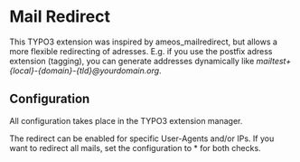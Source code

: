 # Mail Redirect

This TYPO3 extension was inspired by ameos_mailredirect, but allows a more flexible redirecting of adresses. E.g. if you use the postfix adress extension (tagging), you can generate addresses dynamically like _mailtest+{local}-{domain}-{tld}@yourdomain.org_.

## Configuration
All configuration takes place in the TYPO3 extension manager. 

The redirect can be enabled for specific User-Agents and/or IPs. If you want to redirect all mails, set the configuration to * for both checks. 
